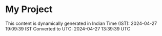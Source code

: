 # My Project

This content is dynamically generated in Indian Time (IST): 2024-04-27 19:09:39 IST
Converted to UTC: 2024-04-27 13:39:39 UTC
